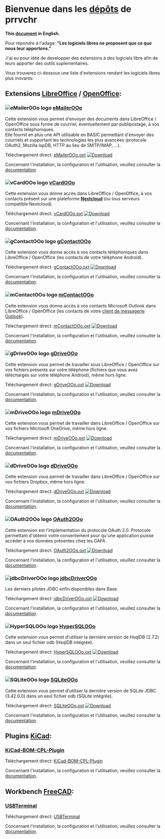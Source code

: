 # Bienvenue dans les [dépôts][1] de prrvchr

**This [document][2] in English.**

Pour répondre à l'adage: **"Les logiciels libres ne proposent que ce que nous leur apportons."**

J'ai eu pour idée de developper des extensions à des logiciels libre afin de leurs apporter des outils suplementaires.

Vous trouverez ci-dessous une liste d'extensions rendant les logiciels libres plus inovants:

## Extensions [LibreOffice][3] / [OpenOffice][4]:

### ![eMailerOOo logo][5] [eMailerOOo][6]

Cette extension vous permet d'envoyer des documents dans LibreOffice / OpenOffice sous forme de courriel, éventuellement par publipostage, à vos contacts téléphoniques.  
Elle fournit en plus une API utilisable en BASIC permettant d'envoyer des courriels et supportant les technologies les plus avancées (protocole OAuth2, Mozilla IspDB, HTTP au lieu de SMTP/IMAP, ...).  

Téléchargement direct: [eMailerOOo.oxt][7] [![Download][8]][7]

Concernant l'installation, la configuration et l'utilisation, veuillez consulter la [documentation][9].

### ![vCardOOo logo][10] [vCardOOo][11]

Cette extension vous donne accès dans LibreOffice / OpenOffice, à vos contacts présent sur une plateforme [**Nextcloud**][12] (ou tous serveurs compatible Nextcloud).

Téléchargement direct: [vCardOOo.oxt][13] [![Download][14]][13]

Concernant l'installation, la configuration et l'utilisation, veuillez consulter la [documentation][15].

### ![gContactOOo logo][16] [gContactOOo][17]

Cette extension vous donne accès à vos contacts téléphoniques dans LibreOffice / OpenOffice (les contacts de votre téléphone Android).

Téléchargement direct: [gContactOOo.oxt][18] [![Download][19]][18]

Concernant l'installation, la configuration et l'utilisation, veuillez consulter la [documentation][20].

### ![mContactOOo logo][21] [mContactOOo][22]

Cette extension vous donne accès à vos contacts Microsoft Outlook dans LibreOffice / OpenOffice (les contacts de votre [client de messagerie Outlook][23]).

Téléchargement direct: [mContactOOo.oxt][24] [![Download][25]][24]

Concernant l'installation, la configuration et l'utilisation, veuillez consulter la [documentation][26].

### ![gDriveOOo logo][27] [gDriveOOo][28]

Cette extension vous permet de travailler sous LibreOffice / OpenOffice sur vos fichiers présents sur votre téléphone (fichiers que vous avez téléchargés sur votre téléphone Android), même hors ligne.

Téléchargement direct: [gDriveOOo.oxt][29] [![Download][30]][29]

Concernant l'installation, la configuration et l'utilisation, veuillez consulter la [documentation][31].

### ![mDriveOOo logo][32] [mDriveOOo][33]

Cette extension vous permet de travailler dans LibreOffice / OpenOffice sur vos fichiers Microsoft OneDrive, même hors ligne.

Téléchargement direct: [mDriveOOo.oxt][34] [![Download][35]][34]

Concernant l'installation, la configuration et l'utilisation, veuillez consulter la [documentation][36].

### ![dDriveOOo logo][37] [dDriveOOo][38]

Cette extension vous permet de travailler dans LibreOffice / OpenOffice sur vos fichiers Dropbox, même hors ligne.

Téléchargement direct: [dDriveOOo.oxt][39] [![Download][40]][39]

Concernant l'installation, la configuration et l'utilisation, veuillez consulter la [documentation][41].

### ![OAuth2OOo logo][42] [OAuth2OOo][43]

Cette extension est l'implémentation du protocole OAuth 2.0. Protocole permettant d'obtenir votre consentement pour qu'une application puisse accéder à vos données présentes chez les GAFA.

Téléchargement direct: [OAuth2OOo.oxt][44] [![Download][45]][44]

Concernant l'installation, la configuration et l'utilisation, veuillez consulter la [documentation][46].

### ![jdbcDriverOOo logo][47] [jdbcDriverOOo][48]

Les derniers pilotes JDBC enfin disponibles dans Base.

Téléchargement direct: [jdbcDriverOOo.oxt][49] [![Download][50]][49]

Concernant l'installation, la configuration et l'utilisation, veuillez consulter la [documentation][51].

### ![HyperSQLOOo logo][52] [HyperSQLOOo][53]

Cette extension vous permet d'utiliser la dernière version de HsqlDB (2.7.2) dans un seul fichier odb (HsqlDB intégrée).

Téléchargement direct: [HyperSQLOOo.oxt][54] [![Download][55]][54]

Concernant l'installation, la configuration et l'utilisation, veuillez consulter la [documentation][56].

### ![SQLiteOOo logo][57] [SQLiteOOo][58]

Cette extension vous permet d'utiliser la dernière version de SQLite JDBC (3.42.0.0) dans un seul fichier odb (SQLite intégrée).

Téléchargement direct: [SQLiteOOo.oxt][59] [![Download][60]][59]

Concernant l'installation, la configuration et l'utilisation, veuillez consulter la [documentation][61].

## Plugins [KiCad][62]:

### [KiCad-BOM-CPL-Plugin][63]

Téléchargement direct: [KiCad-BOM-CPL-Plugin][64]

Concernant l'installation, la configuration et l'utilisation, veuillez consulter la [documentation][65].

## Workbench [FreeCAD][66]:

### [USBTerminal][67]

Téléchargement direct: [USBTerminal][68]

Concernant l'installation, la configuration et l'utilisation, veuillez consulter la [documentation][69].

[1]: <https://github.com/prrvchr?tab=repositories>
[2]: <https://prrvchr.github.io/>
[3]: <https://fr.libreoffice.org/download/telecharger-libreoffice/>
[4]: <https://www.openoffice.org/fr/Telecharger/>
[5]: <https://prrvchr.github.io/eMailerOOo/img/eMailerOOo.svg>
[6]: <https://github.com/prrvchr/eMailerOOo/>
[7]: <https://github.com/prrvchr/eMailerOOo/releases/latest/download/eMailerOOo.oxt>
[8]: <https://img.shields.io/github/downloads/prrvchr/eMailerOOo/total>
[9]: <https://prrvchr.github.io/eMailerOOo/README_fr>
[10]: <https://prrvchr.github.io/vCardOOo/img/vCardOOo.svg>
[11]: <https://github.com/prrvchr/vCardOOo/>
[12]: <https://fr.wikipedia.org/wiki/Nextcloud>
[13]: <https://github.com/prrvchr/vCardOOo/releases/latest/download/vCardOOo.oxt>
[14]: <https://img.shields.io/github/downloads/prrvchr/vCardOOo/total>
[15]: <https://prrvchr.github.io/vCardOOo/README_fr>
[16]: <https://prrvchr.github.io/gContactOOo/img/gContactOOo.svg>
[17]: <https://github.com/prrvchr/gContactOOo/>
[18]: <https://github.com/prrvchr/gContactOOo/releases/latest/download/gContactOOo.oxt>
[19]: <https://img.shields.io/github/downloads/prrvchr/gContactOOo/total>
[20]: <https://prrvchr.github.io/gContactOOo/README_fr>
[21]: <https://prrvchr.github.io/mContactOOo/img/mContactOOo.svg>
[22]: <https://github.com/prrvchr/mContactOOo/>
[23]: <https://outlook.live.com/mail/0/>
[24]: <https://github.com/prrvchr/mContactOOo/releases/latest/download/mContactOOo.oxt>
[25]: <https://img.shields.io/github/downloads/prrvchr/mContactOOo/total>
[26]: <https://prrvchr.github.io/mContactOOo/README_fr>
[27]: <https://prrvchr.github.io/gDriveOOo/img/gDriveOOo.svg>
[28]: <https://github.com/prrvchr/gDriveOOo/>
[29]: <https://github.com/prrvchr/gDriveOOo/releases/latest/download/gDriveOOo.oxt>
[30]: <https://img.shields.io/github/downloads/prrvchr/gDriveOOo/total>
[31]: <https://prrvchr.github.io/gDriveOOo/README_fr>
[32]: <https://prrvchr.github.io/mDriveOOo/img/mDriveOOo.svg>
[33]: <https://github.com/prrvchr/mDriveOOo/>
[34]: <https://github.com/prrvchr/mDriveOOo/releases/latest/download/mDriveOOo.oxt>
[35]: <https://img.shields.io/github/downloads/prrvchr/mDriveOOo/total>
[36]: <https://prrvchr.github.io/mDriveOOo/README_fr>
[37]: <https://prrvchr.github.io/dDriveOOo/img/dDriveOOo.svg>
[38]: <https://github.com/prrvchr/dDriveOOo/>
[39]: <https://github.com/prrvchr/dDriveOOo/releases/latest/download/dDriveOOo.oxt>
[40]: <https://img.shields.io/github/downloads/prrvchr/dDriveOOo/total>
[41]: <https://prrvchr.github.io/dDriveOOo/README_fr>
[42]: <https://prrvchr.github.io/OAuth2OOo/img/OAuth2OOo.svg>
[43]: <https://github.com/prrvchr/OAuth2OOo/>
[44]: <https://github.com/prrvchr/OAuth2OOo/releases/latest/download/OAuth2OOo.oxt>
[45]: <https://img.shields.io/github/downloads/prrvchr/OAuth2OOo/total>
[46]: <https://prrvchr.github.io/OAuth2OOo/README_fr>
[47]: <https://prrvchr.github.io/jdbcDriverOOo/img/jdbcDriverOOo.svg>
[48]: <https://github.com/prrvchr/jdbcDriverOOo/>
[49]: <https://github.com/prrvchr/jdbcDriverOOo/releases/latest/download/jdbcDriverOOo.oxt>
[50]: <https://img.shields.io/github/downloads/prrvchr/jdbcDriverOOo/total>
[51]: <https://prrvchr.github.io/jdbcDriverOOo/README_fr>
[52]: <https://prrvchr.github.io/HyperSQLOOo/img/HyperSQLOOo.svg>
[53]: <https://github.com/prrvchr/HyperSQLOOo>
[54]: <https://github.com/prrvchr/HyperSQLOOo/releases/latest/download/HyperSQLOOo.oxt>
[55]: <https://img.shields.io/github/downloads/prrvchr/HyperSQLOOo/total>
[56]: <https://prrvchr.github.io/HyperSQLOOo/README_fr>
[57]: <https://prrvchr.github.io/SQLiteOOo/img/SQLiteOOo.svg>
[58]: <https://github.com/prrvchr/SQLiteOOo>
[59]: <https://github.com/prrvchr/SQLiteOOo/releases/latest/download/SQLiteOOo.oxt>
[60]: <https://img.shields.io/github/downloads/prrvchr/SQLiteOOo/total>
[61]: <https://prrvchr.github.io/SQLiteOOo/README_fr>
[62]: <https://kicad-pcb.org/download/>
[63]: <https://github.com/prrvchr/KiCad-BOM-CPL-Plugin/>
[64]: <https://github.com/prrvchr/KiCad-BOM-CPL-Plugin/archive/v0.0.5.zip>
[65]: <https://prrvchr.github.io/KiCad-BOM-CPL-Plugin/>
[66]: <https://www.freecadweb.org/?lang=fr>
[67]: <https://github.com/prrvchr/USBTerminal/>
[68]: <https://github.com/prrvchr/USBTerminal/archive/v0.7.zip>
[69]: <https://prrvchr.github.io/USBTerminal/README_fr>
